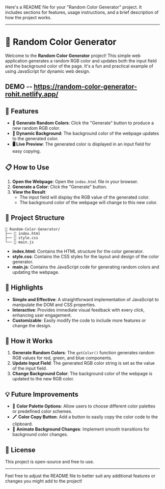 Here's a README file for your "Random Color Generator" project. It includes sections for features, usage instructions, and a brief description of how the project works.

---

# 🎨 Random Color Generator

Welcome to the **Random Color Generator** project! This simple web application generates a random RGB color and updates both the input field and the background color of the page. It's a fun and practical example of using JavaScript for dynamic web design.
## DEMO --  https://random-color-generator-rohit.netlify.app/
## 🚀 Features

- **🔄 Generate Random Colors**: Click the "Generate" button to produce a new random RGB color.
- **🎨 Dynamic Background**: The background color of the webpage updates to the generated color.
- **🖥️ Live Preview**: The generated color is displayed in an input field for easy copying.

## 📋 How to Use

1. **Open the Webpage**: Open the `index.html` file in your browser.
2. **Generate a Color**: Click the "Generate" button.
3. **View the Result**:
   - The input field will display the RGB value of the generated color.
   - The background color of the webpage will change to this new color.

## 📂 Project Structure

```
📁 Random-Color-Generator/
├── 📄 index.html
├── 📄 style.css
└── 📄 main.js
```

- **index.html**: Contains the HTML structure for the color generator.
- **style.css**: Contains the CSS styles for the layout and design of the color generator.
- **main.js**: Contains the JavaScript code for generating random colors and updating the webpage.

## 🌟 Highlights

- **Simple and Effective**: A straightforward implementation of JavaScript to manipulate the DOM and CSS properties.
- **Interactive**: Provides immediate visual feedback with every click, enhancing user engagement.
- **Customizable**: Easily modify the code to include more features or change the design.

## 🤖 How it Works

1. **Generate Random Colors**: The `getColor()` function generates random RGB values for red, green, and blue components.
2. **Update Input Field**: The generated RGB color string is set as the value of the input field.
3. **Change Background Color**: The background color of the webpage is updated to the new RGB color.

## 💡 Future Improvements

- 🎨 **Color Palette Options**: Allow users to choose different color palettes or predefined color schemes.
- 🖍️ **Color Copy Button**: Add a button to easily copy the color code to the clipboard.
- 🔄 **Animate Background Changes**: Implement smooth transitions for background color changes.

## 📝 License

This project is open-source and free to use.

---

Feel free to adjust the README file to better suit any additional features or changes you might add to the project!
